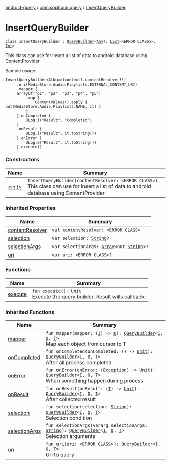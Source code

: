 [android-query](../../index.md) / [com.sophoun.query](../index.md) / [InsertQueryBuilder](./index.md)

# InsertQueryBuilder

`class InsertQueryBuilder : `[`QueryBuilder`](../-query-builder/index.md)`<`[`Any`](https://kotlinlang.org/api/latest/jvm/stdlib/kotlin/-any/index.html)`?, `[`List`](https://kotlinlang.org/api/latest/jvm/stdlib/kotlin.collections/-list/index.html)`<<ERROR CLASS>>, `[`Int`](https://kotlinlang.org/api/latest/jvm/stdlib/kotlin/-int/index.html)`>`

This class can use for insert a list of data to
android database using ContentProvider

Sample usage:

```
InsertQueryBuilder<Album>(context?.contentResolver!!)
     .uri(MediaStore.Audio.Playlists.EXTERNAL_CONTENT_URI)
     .mapper {
     arrayOf("p1", "p2", "p3", "p4", "p5")
         .map {
             ContentValues().apply { put(MediaStore.Audio.Playlists.NAME, it) }
         }
     }.onCompleted {
         DLog.i("Result", "Completed")
     }
     .onResult {
         DLog.i("Result", it.toString())
     }.onError {
         DLog.e("Result", it.toString())
     }.execute()
```

### Constructors

| Name | Summary |
|---|---|
| [&lt;init&gt;](-init-.md) | `InsertQueryBuilder(contentResolver: <ERROR CLASS>)`<br>This class can use for insert a list of data to android database using ContentProvider |

### Inherited Properties

| Name | Summary |
|---|---|
| [contentResolver](../-query-builder/content-resolver.md) | `val contentResolver: <ERROR CLASS>` |
| [selection](../-query-builder/selection.md) | `var selection: `[`String`](https://kotlinlang.org/api/latest/jvm/stdlib/kotlin/-string/index.html)`?` |
| [selectionArgs](../-query-builder/selection-args.md) | `var selectionArgs: `[`Array`](https://kotlinlang.org/api/latest/jvm/stdlib/kotlin/-array/index.html)`<out `[`String`](https://kotlinlang.org/api/latest/jvm/stdlib/kotlin/-string/index.html)`>?` |
| [uri](../-query-builder/uri.md) | `var uri: <ERROR CLASS>?` |

### Functions

| Name | Summary |
|---|---|
| [execute](execute.md) | `fun execute(): `[`Unit`](https://kotlinlang.org/api/latest/jvm/stdlib/kotlin/-unit/index.html)<br>Execute the query builder. Result wills callback: |

### Inherited Functions

| Name | Summary |
|---|---|
| [mapper](../-query-builder/mapper.md) | `fun mapper(mapper: (`[`I`](../-query-builder/index.md#I)`) -> `[`O`](../-query-builder/index.md#O)`): `[`QueryBuilder`](../-query-builder/index.md)`<`[`I`](../-query-builder/index.md#I)`, `[`O`](../-query-builder/index.md#O)`, `[`T`](../-query-builder/index.md#T)`>`<br>Map each object from cursor to T |
| [onCompleted](../-query-builder/on-completed.md) | `fun onCompleted(onCompleted: () -> `[`Unit`](https://kotlinlang.org/api/latest/jvm/stdlib/kotlin/-unit/index.html)`): `[`QueryBuilder`](../-query-builder/index.md)`<`[`I`](../-query-builder/index.md#I)`, `[`O`](../-query-builder/index.md#O)`, `[`T`](../-query-builder/index.md#T)`>`<br>After all process completed |
| [onError](../-query-builder/on-error.md) | `fun onError(onError: (`[`Exception`](https://docs.oracle.com/javase/6/docs/api/java/lang/Exception.html)`) -> `[`Unit`](https://kotlinlang.org/api/latest/jvm/stdlib/kotlin/-unit/index.html)`): `[`QueryBuilder`](../-query-builder/index.md)`<`[`I`](../-query-builder/index.md#I)`, `[`O`](../-query-builder/index.md#O)`, `[`T`](../-query-builder/index.md#T)`>`<br>When something happen during process |
| [onResult](../-query-builder/on-result.md) | `fun onResult(onResult: (`[`T`](../-query-builder/index.md#T)`) -> `[`Unit`](https://kotlinlang.org/api/latest/jvm/stdlib/kotlin/-unit/index.html)`): `[`QueryBuilder`](../-query-builder/index.md)`<`[`I`](../-query-builder/index.md#I)`, `[`O`](../-query-builder/index.md#O)`, `[`T`](../-query-builder/index.md#T)`>`<br>After collected result |
| [selection](../-query-builder/selection.md) | `fun selection(selection: `[`String`](https://kotlinlang.org/api/latest/jvm/stdlib/kotlin/-string/index.html)`): `[`QueryBuilder`](../-query-builder/index.md)`<`[`I`](../-query-builder/index.md#I)`, `[`O`](../-query-builder/index.md#O)`, `[`T`](../-query-builder/index.md#T)`>`<br>Selection condition |
| [selectionArgs](../-query-builder/selection-args.md) | `fun selectionArgs(vararg selectionArgs: `[`String`](https://kotlinlang.org/api/latest/jvm/stdlib/kotlin/-string/index.html)`): `[`QueryBuilder`](../-query-builder/index.md)`<`[`I`](../-query-builder/index.md#I)`, `[`O`](../-query-builder/index.md#O)`, `[`T`](../-query-builder/index.md#T)`>`<br>Selection arguments |
| [uri](../-query-builder/uri.md) | `fun uri(uri: <ERROR CLASS>): `[`QueryBuilder`](../-query-builder/index.md)`<`[`I`](../-query-builder/index.md#I)`, `[`O`](../-query-builder/index.md#O)`, `[`T`](../-query-builder/index.md#T)`>`<br>Uri to query |
